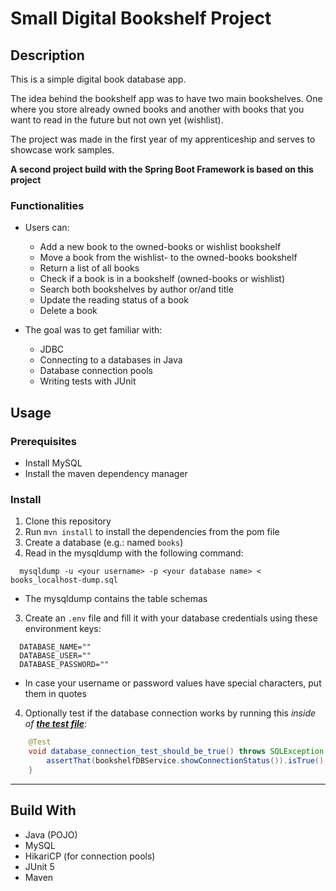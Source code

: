 # Small Digital Bookshelf Project

## Description
This is a simple digital book database app. 

The idea behind the bookshelf app was to have two main bookshelves.
One where you store already owned books and another with books that you want to read in the future but not own yet
(wishlist).

The project was made in the first year of my apprenticeship and serves to showcase work samples.

__A second project build with the Spring Boot Framework is based on this project__

### Functionalities
* Users can:
  * Add a new book to the owned-books or wishlist bookshelf
  * Move a book from the wishlist- to the owned-books bookshelf
  * Return a list of all books
  * Check if a book is in a bookshelf (owned-books or wishlist)
  * Search both bookshelves by author or/and title
  * Update the reading status of a book
  * Delete a book


* The goal was to get familiar with:
  * JDBC
  * Connecting to a databases in Java
  * Database connection pools
  * Writing tests with JUnit

## Usage

### Prerequisites
* Install MySQL
* Install the maven dependency manager

### Install
1. Clone this repository
2. Run `mvn install` to install the dependencies from the pom file
2. Create a database (e.g.: named `books`)
3. Read in the mysqldump with the following command:
  ```shell
    mysqldump -u <your username> -p <your database name> < books_localhost-dump.sql
  ```
  * The mysqldump contains the table schemas 
3. Create an `.env` file and fill it with your database credentials using these environment keys:
  ```shell
    DATABASE_NAME=""
    DATABASE_USER=""
    DATABASE_PASSWORD=""
  ```
  * In case your username or password values have special characters, put them in quotes
4. Optionally test if the database connection works by running this _inside of_ [**_the test file_**](src/test/java/com/me/kenneth/bookdatabase/BookshelfDBServiceTest.java):
```java
    @Test
    void database_connection_test_should_be_true() throws SQLException {
        assertThat(bookshelfDBService.showConnectionStatus()).isTrue();
    }
```
---
## Build With
* Java (POJO)
* MySQL
* HikariCP (for connection pools)
* JUnit 5
* Maven